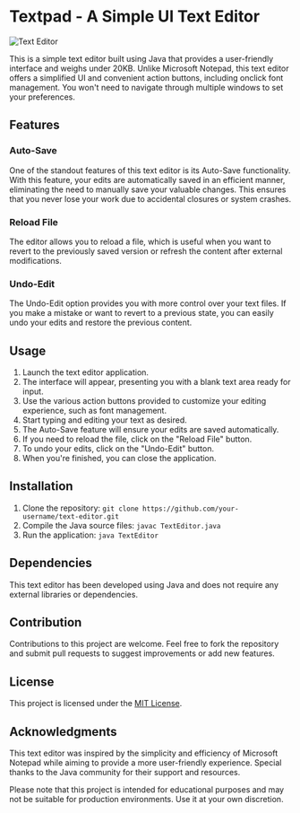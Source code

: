 # Textpad - A Simple UI Text Editor

![Text Editor](text-editor.png)

This is a simple text editor built using Java that provides a user-friendly interface and weighs under 20KB. Unlike Microsoft Notepad, this text editor offers a simplified UI and convenient action buttons, including onclick font management. You won't need to navigate through multiple windows to set your preferences.

## Features

### Auto-Save

One of the standout features of this text editor is its Auto-Save functionality. With this feature, your edits are automatically saved in an efficient manner, eliminating the need to manually save your valuable changes. This ensures that you never lose your work due to accidental closures or system crashes.

### Reload File

The editor allows you to reload a file, which is useful when you want to revert to the previously saved version or refresh the content after external modifications.

### Undo-Edit

The Undo-Edit option provides you with more control over your text files. If you make a mistake or want to revert to a previous state, you can easily undo your edits and restore the previous content.

## Usage

1. Launch the text editor application.
2. The interface will appear, presenting you with a blank text area ready for input.
3. Use the various action buttons provided to customize your editing experience, such as font management.
4. Start typing and editing your text as desired.
5. The Auto-Save feature will ensure your edits are saved automatically.
6. If you need to reload the file, click on the "Reload File" button.
7. To undo your edits, click on the "Undo-Edit" button.
8. When you're finished, you can close the application.

## Installation

1. Clone the repository: `git clone https://github.com/your-username/text-editor.git`
2. Compile the Java source files: `javac TextEditor.java`
3. Run the application: `java TextEditor`

## Dependencies

This text editor has been developed using Java and does not require any external libraries or dependencies.

## Contribution

Contributions to this project are welcome. Feel free to fork the repository and submit pull requests to suggest improvements or add new features.

## License

This project is licensed under the [MIT License](LICENSE).

## Acknowledgments

This text editor was inspired by the simplicity and efficiency of Microsoft Notepad while aiming to provide a more user-friendly experience. Special thanks to the Java community for their support and resources.

Please note that this project is intended for educational purposes and may not be suitable for production environments. Use it at your own discretion.
